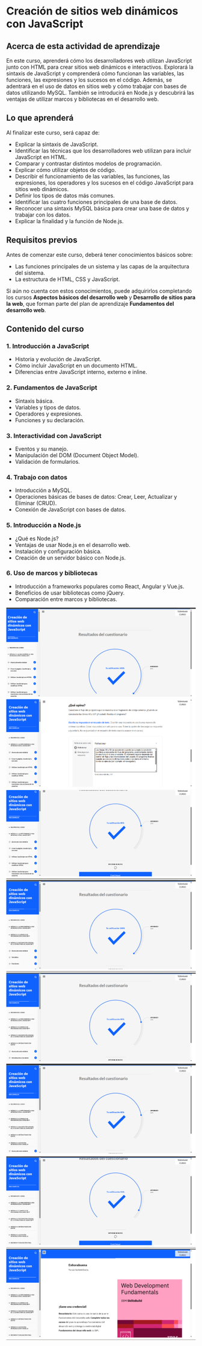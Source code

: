 # Creación de sitios web dinámicos con JavaScript

## Acerca de esta actividad de aprendizaje

En este curso, aprenderá cómo los desarrolladores web utilizan JavaScript junto con HTML para crear sitios web dinámicos e interactivos. Explorará la sintaxis de JavaScript y comprenderá cómo funcionan las variables, las funciones, las expresiones y los sucesos en el código. Además, se adentrará en el uso de datos en sitios web y cómo trabajar con bases de datos utilizando MySQL. También se introducirá en Node.js y descubrirá las ventajas de utilizar marcos y bibliotecas en el desarrollo web.

## Lo que aprenderá

Al finalizar este curso, será capaz de:

- Explicar la sintaxis de JavaScript.
- Identificar las técnicas que los desarrolladores web utilizan para incluir JavaScript en HTML.
- Comparar y contrastar distintos modelos de programación.
- Explicar cómo utilizar objetos de código.
- Describir el funcionamiento de las variables, las funciones, las expresiones, los operadores y los sucesos en el código JavaScript para sitios web dinámicos.
- Definir los tipos de datos más comunes.
- Identificar las cuatro funciones principales de una base de datos.
- Reconocer una sintaxis MySQL básica para crear una base de datos y trabajar con los datos.
- Explicar la finalidad y la función de Node.js.

## Requisitos previos

Antes de comenzar este curso, deberá tener conocimientos básicos sobre:

- Las funciones principales de un sistema y las capas de la arquitectura del sistema.
- La estructura de HTML, CSS y JavaScript.

Si aún no cuenta con estos conocimientos, puede adquirirlos completando los cursos **Aspectos básicos del desarrollo web** y **Desarrollo de sitios para la web**, que forman parte del plan de aprendizaje **Fundamentos del desarrollo web**.

## Contenido del curso

### 1. Introducción a JavaScript
- Historia y evolución de JavaScript.
- Cómo incluir JavaScript en un documento HTML.
- Diferencias entre JavaScript interno, externo e inline.

### 2. Fundamentos de JavaScript
- Sintaxis básica.
- Variables y tipos de datos.
- Operadores y expresiones.
- Funciones y su declaración.

### 3. Interactividad con JavaScript
- Eventos y su manejo.
- Manipulación del DOM (Document Object Model).
- Validación de formularios.

### 4. Trabajo con datos
- Introducción a MySQL.
- Operaciones básicas de bases de datos: Crear, Leer, Actualizar y Eliminar (CRUD).
- Conexión de JavaScript con bases de datos.

### 5. Introducción a Node.js
- ¿Qué es Node.js?
- Ventajas de usar Node.js en el desarrollo web.
- Instalación y configuración básica.
- Creación de un servidor básico con Node.js.

### 6. Uso de marcos y bibliotecas
- Introducción a frameworks populares como React, Angular y Vue.js.
- Beneficios de usar bibliotecas como jQuery.
- Comparación entre marcos y bibliotecas.


![alt text](imagenes/ExamenMod4.png)
![alt text](imagenes/ExamenMod4.1.png)
![alt text](imagenes/ExamenMod4.2.png)
![alt text](imagenes/ExamenMod4.3.png)
![alt text](imagenes/ExamenMod4.4.png)
![alt text](imagenes/ExamenMod4.5.png)
![alt text](imagenes/ExamenMod4.6.png)
![alt text](imagenes/FinalCursoMod4.png)    